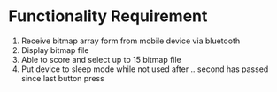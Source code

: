 # Functionality Requirement

1. Receive bitmap array form from mobile device via bluetooth
2. Display bitmap file
3. Able to score and select up to 15 bitmap file
4. Put device to sleep mode while not used after .. second has passed since last button press
